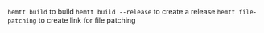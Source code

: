 `hemtt build` to build 
`hemtt build --release` to create a release
`hemtt file-patching` to create link for file patching
